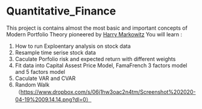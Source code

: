 # Quantitative_Finance
This project is contains almost the most basic and important concepts of Modern Portfolio Theory pioneered by [Harry Markowitz](https://www.investopedia.com/terms/h/harrymarkowitz.asp)
You will learn :
1. How to run Exploentary analysis on stock data
2. Resample time serise stock data
3. Caculate Porfolio risk and expected return with different weights
4. Fit data into Capital Assest Price Model, FamaFrench 3 factors model and 5 factors model
5. Caculate VAR and CVAR
6. Random Walk
（https://www.dropbox.com/s/06j1hw3oac2n4tm/Screenshot%202020-04-19%2009.14.14.png?dl=0）
